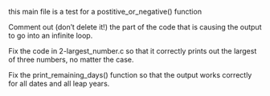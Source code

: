 this main file is a test for a postitive_or_negative() function

 Comment out (don’t delete it!) the part of the code that is causing the output to go into an infinite loop.

Fix the code in 2-largest_number.c so that it correctly prints out the largest of three numbers, no matter the case.

Fix the print_remaining_days() function so that the output works correctly for all dates and all leap years. 
